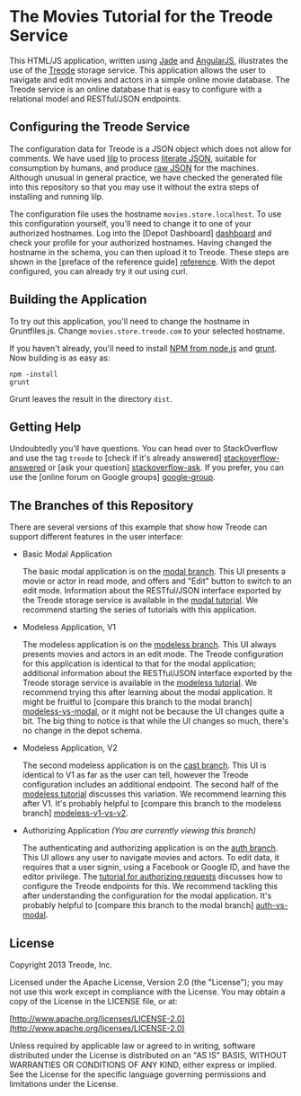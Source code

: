 # The Movies Tutorial for the Treode Service

This HTML/JS application, written using [Jade][jade] and [AngularJS][angular], illustrates the use
of the [Treode][treode] storage service.  This application allows the user to navigate and edit
movies and actors in a simple online movie database.  The Treode service is an online database that
is easy to configure with a relational model and RESTful/JSON endpoints.

## Configuring the Treode Service

The configuration data for Treode is a JSON object which does not allow for comments.  We have used
[lilp][lilp] to process [literate&nbsp;JSON][schema-literate], suitable for consumption by humans,
and produce [raw&nbsp;JSON][schema-json] for the machines.  Although unusual in general practice, we
have checked the generated file into this repository so that you may use it without the extra steps
of installing and running lilp.

The configuration file uses the hostname `movies.store.localhost`.  To use this configuration
yourself, you'll need to change it to one of your authorized hostnames.  Log into the [Depot
Dashboard] [dashboard] and check your profile for your authorized hostnames.  Having changed the
hostname in the schema, you can then upload it to Treode.  These steps are shown in the [preface of
the reference guide] [reference].  With the depot configured, you can already try it out using curl.

## Building the Application

To try out this application, you'll need to change the hostname in Gruntfiles.js.  Change
`movies.store.treode.com` to your selected hostname.

If you haven't already, you'll need to install [NPM&nbsp;from&nbsp;node.js][nodejs-install] and
[grunt][grunt-start].  Now building is as easy as:

    npm -install
    grunt

Grunt leaves the result in the directory `dist`.

## Getting Help

Undoubtedly you'll have questions.  You can head over to StackOverflow and use the tag `treode` to
[check if it's already answered] [stackoverflow-answered] or [ask your question]
[stackoverflow-ask].  If you prefer, you can use the [online forum on Google groups] [google-group].

## The Branches of this Repository

There are several versions of this example that show how Treode can support different features in
the user interface:

* Basic Modal Application

  The basic modal application is on the [modal branch][source-modal].  This UI presents a movie or
  actor in read mode, and offers and "Edit" button to switch to an edit mode.  Information about the
  RESTful/JSON interface exported by the Treode storage service is available in the
  [modal&nbsp;tutorial][tutorial-modal].  We recommend starting the series of tutorials with this
  application.

* Modeless Application, V1

  The modeless application is on the [modeless branch][source-modeless].  This UI always presents
  movies and actors in an edit mode.  The Treode configuration for this application is identical to
  that for the modal application; additional information about the RESTful/JSON interface exported
  by the Treode storage service is available in the [modeless&nbsp;tutorial][tutorial-modeless].  We
  recommend trying this after learning about the modal application.  It might be fruitful to
  [compare this branch to the modal branch] [modeless-vs-modal], or it might not be because the UI
  changes quite a bit.  The big thing to notice is that while the UI changes so much, there's no
  change in the depot schema.

* Modeless Application, V2

  The second modeless application is on the [cast branch][source-cast].  This UI is identical to V1
  as far as the user can tell, however the Treode configuration includes an additional endpoint.
  The second half of the [modeless&nbsp;tutorial][tutorial-modeless] discusses this variation.  We
  recommend learning this after V1.  It's probably helpful to [compare this branch to the modeless
  branch] [modeless-v1-vs-v2].

* Authorizing Application *(You are currently viewing this branch)*

  The authenticating and authorizing application is on the [auth branch][source-auth].  This UI
  allows any user to navigate movies and actors.  To edit data, it requires that a user signin,
  using a Facebook or Google ID, and have the editor privilege.  The [tutorial for authorizing
  requests][tutorial-auth] discusses how to configure the Treode endpoints for this.  We recommend
  tackling this after understanding the configuration for the modal application.  It's probably
  helpful to [compare this branch to the modal branch] [auth-vs-modal].

## License

Copyright 2013 Treode, Inc.

Licensed under the Apache License, Version 2.0 (the "License");
you may not use this work except in compliance with the License.
You may obtain a copy of the License in the LICENSE file, or at:

  [http://www.apache.org/licenses/LICENSE-2.0](http://www.apache.org/licenses/LICENSE-2.0)

Unless required by applicable law or agreed to in writing, software
distributed under the License is distributed on an "AS IS" BASIS,
WITHOUT WARRANTIES OR CONDITIONS OF ANY KIND, either express or implied.
See the License for the specific language governing permissions and
limitations under the License.

[angular]: http://angularjs.org/ "AngularJS"
[auth-vs-modal]: https://github.com/Treode/movies-example/compare/modal;master...auth/master "Modal vs Auth"
[dashboard]: https://dashboard.treode.com "Depot Dashboard"
[google-group]: https://groups.google.com/forum/?fromgroups#!forum/treode-users "Google Group for Treode"
[grunt-start]: http://gruntjs.com/getting-started "Getting started with grunt"
[jade]: http://jade-lang.com/ "Jade Language"
[lilp]: https://github.com/mikaa123/lilp "Lightweight Literate Programming"
[modeless-vs-modal]: https://github.com/Treode/movies-example/compare/modal;master...modeless;master "Modal vs Modeless"
[modeless-v1-vs-v2]: https://github.com/Treode/movies-example/compare/modeless;master...cast/master "Modeless V1 vs V2"
[nodejs-install]: http://nodejs.org/download/ "Install node.js and npm"
[reference]: http://treode.com/reference#upload "Uploading a Depot Schema"
[schema-json]: movies-schema.json "The JSON configuration for Treode"
[schema-literate]: movies-schema.json.md "The literate configuration for Treode"
[source-auth]: https://github.com/Treode/movies-example/tree/auth/master "Source for authenticating and authorizing example"
[source-cast]: https://github.com/Treode/movies-example/tree/cast/master "Source for cast example"
[source-modal]: https://github.com/Treode/movies-example "Source for modal example"
[source-modeless]: https://github.com/Treode/movies-example/tree/modeless/master "Source for modeless example"
[stackoverflow-answered]: http://stackoverflow.com/questions/tagged/treode "See questions about Treode on StackOverflow"
[stackoverflow-ask]: http://stackoverflow.com/questions/ask?tags=treode "Post a question about Treode on StackOverflow"
[treode]: http://treode.com "Treode"
[tutorial-auth]: http://treode.com/tutorial/authorize.html "Tutorial for authenticating and authorizing example"
[tutorial-modal]: http://treode.com/tutorial "Tutorial for modal example"
[tutorial-modeless]: http://treode.com/tutorial/modeless.html "Tutorial for modeless example"

